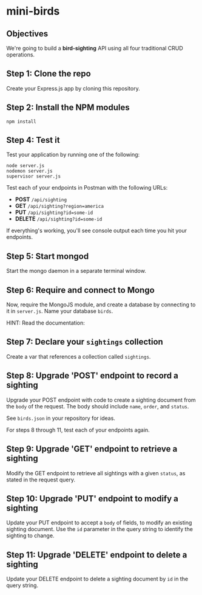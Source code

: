 # mini-birds
 
## Objectives

We're going to build a **bird-sighting** API using all four traditional CRUD operations.

## Step 1: Clone the repo

Create your Express.js app by cloning this repository.

## Step 2: Install the NPM modules

```
npm install
```

## Step 4: Test it

Test your application by running one of the following:
 
```
node server.js
nodemon server.js
supervisor server.js
```

Test each of your endpoints in Postman with the following URLs:

* **POST** `/api/sighting`
* **GET** `/api/sighting?region=america`
* **PUT** `/api/sighting?id=some-id`
* **DELETE** `/api/sighting?id=some-id`

If everything's working, you'll see console output each time you hit your endpoints.

## Step 5: Start mongod

Start the mongo daemon in a separate terminal window.

## Step 6: Require and connect to Mongo

Now, require the MongoJS module, and create a database by connecting to it in `server.js`. Name your database `birds`.

HINT: Read the documentation:

[](https://github.com/mafintosh/mongojs)

## Step 7: Declare your `sightings` collection

Create a var that references a collection called `sightings`.

## Step 8: Upgrade 'POST' endpoint to record a sighting

Upgrade your POST endpoint with code to create a sighting document from the `body` of the request. The body should include `name`, `order`, and `status`.

See `birds.json` in your repository for ideas.

For steps 8 through 11, test each of your endpoints again.

## Step 9: Upgrade 'GET' endpoint to retrieve a sighting

Modify the GET endpoint to retrieve all sightings with a given `status`, as stated in the request query.

## Step 10: Upgrade 'PUT' endpoint to modify a sighting

Update your PUT endpoint to accept a `body` of fields, to modify an existing sighting document. Use the `id` parameter in the query string to identify the sighting to change.

## Step 11: Upgrade 'DELETE' endpoint to delete a sighting

Update your DELETE endpoint to delete a sighting document by `id` in the query string.
